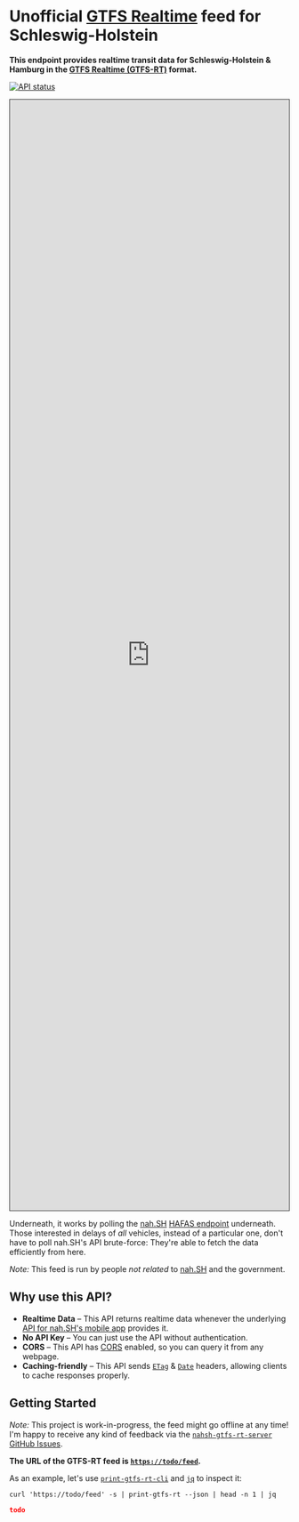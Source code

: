 # Unofficial [GTFS Realtime](https://gtfs.org/reference/realtime/v2/) feed for Schleswig-Holstein

**This endpoint provides realtime transit data for Schleswig-Holstein & Hamburg in the [GTFS Realtime (GTFS-RT)](https://gtfs.org/reference/realtime/v2/) format.**

[![API status](https://badgen.net/uptime-robot/status/todo)](https://stats.uptimerobot.com/todo/todo)

<iframe id="inspector" title="gtfs-rt-inspector showing this feed" loading="lazy" src="https://public-transport.github.io/gtfs-rt-inspector/?feedUrl=https%3A%2F%2Ftodo%2Ffeed&feedSyncStopped=true" style="width: 100%; height: 50vh; min-height: 20em; border: 1px solid #333; box-sizing: border-box"></iframe>

Underneath, it works by polling the [nah.SH](https://de.wikipedia.org/wiki/Nahverkehrsverbund_Schleswig-Holstein) [HAFAS endpoint](https://github.com/public-transport/hafas-client/tree/5/p/nahsh) underneath. Those interested in delays of *all* vehicles, instead of a particular one, don't have to poll nah.SH's API brute-force: They're able to fetch the data efficiently from here.

*Note:* This feed is run by people *not related* to [nah.SH](https://de.wikipedia.org/wiki/Nahverkehrsverbund_Schleswig-Holstein) and the government.


## Why use this API?

- **Realtime Data** – This API returns realtime data whenever the underlying [API for nah.SH's mobile app](https://github.com/public-transport/hafas-client/tree/5/p/nahsh) provides it.
- **No API Key** – You can just use the API without authentication.
- **CORS** – This API has [CORS](https://developer.mozilla.org/en-US/docs/Web/HTTP/Access_control_CORS) enabled, so you can query it from any webpage.
- **Caching-friendly** – This API sends [`ETag`](https://developer.mozilla.org/en-US/docs/Web/HTTP/Headers/ETag) & [`Date`](https://developer.mozilla.org/en-US/docs/Web/HTTP/Headers/Date) headers, allowing clients to cache responses properly.


## Getting Started

*Note:* This project is work-in-progress, the feed might go offline at any time! I'm happy to receive any kind of feedback via the [`nahsh-gtfs-rt-server` GitHub Issues](https://github.com/derhuerst/nahsh-gtfs-rt-server/issues).

**The URL of the GTFS-RT feed is [`https://todo/feed`](https://todo/feed).**

As an example, let's use [`print-gtfs-rt-cli`](https://github.com/derhuerst/print-gtfs-rt-cli) and [`jq`](https://stedolan.github.io/jq/) to inspect it:

```shell
curl 'https://todo/feed' -s | print-gtfs-rt --json | head -n 1 | jq
```

```json
todo
```
